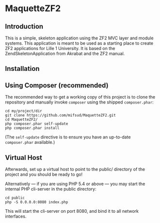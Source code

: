 MaquetteZF2
===========

Introduction
------------
This is a simple, skeleton application using the ZF2 MVC layer and module
systems. This application is meant to be used as a starting place to create
ZF2 applications for Lille 1 University.
It is based on the ZendSkeletonApplication from Akrabat and the ZF2 manual.


Installation
------------

Using Composer (recommended)
----------------------------
The recommended way to get a working copy of this project is to clone the repository
and manually invoke `composer` using the shipped `composer.phar`:

    cd my/project/dir
    git clone https://github.com/mifsud/MaquetteZF2.git
    cd MaquetteZF2/
    php composer.phar self-update
    php composer.phar install

(The `self-update` directive is to ensure you have an up-to-date `composer.phar`
available.)


Virtual Host
------------
Afterwards, set up a virtual host to point to the public/ directory of the
project and you should be ready to go!

Alternatively — if you are using PHP 5.4 or above — you may start the internal PHP cli-server in the public
directory:

    cd public
    php -S 0.0.0.0:8080 index.php

This will start the cli-server on port 8080, and bind it to all network
interfaces.
